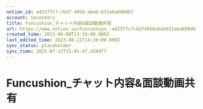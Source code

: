 ```yaml
---
notion_id: a42377c7-cbd7-4058-abab-631aba690db7
account: Secondary
title: Funcushion_チャット内容&面談動画共有
url: https://www.notion.so/Funcushion_-a42377c7cbd74058abab631aba690db7
created_time: 2023-08-08T13:19:00.000Z
last_edited_time: 2023-08-21T14:26:00.000Z
sync_status: placeholder
sync_time: 2025-07-12T15:01:47.426977
---
```

# Funcushion_チャット内容&面談動画共有

